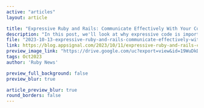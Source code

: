 ```yaml
---
active: "articles"
layout: article

title: "Expressive Ruby and Rails: Communicate Effectively With Your Code"
description: "In this post, we'll look at why expressive code is important and its impact on your productivity as a developer. Then, we'll explore how to best use some of Ruby's methods."
file: "2023-10-13-expressive-ruby-and-rails-communicate-effectively-with-your-code.md"
link: https://blog.appsignal.com/2023/10/11/expressive-ruby-and-rails-communicate-effectively-with-your-code.html
preview_image_link: "https://drive.google.com/uc?export=view&id=19WuDkD1SaFI_7cDQoLqWOzEaKpJuhaFx"
tags: Oct2023
author: 'Ruby News'

preview_full_background: false
preview_blur: true

article_preview_blur: true
round_borders: false
---
```

